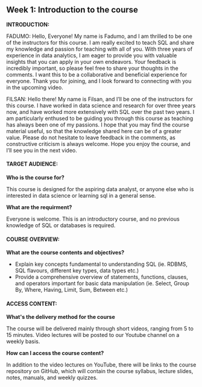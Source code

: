 <h2>Week 1: Introduction to the course</h2>

<b>INTRODUCTION:</b>
<p>FADUMO: Hello, Everyone! My name is Fadumo, and I am thrilled to be one of the instructors for this course. I am really excited to teach SQL and share my knowledge and passion for teaching with all of you. With three years of experience in data analytics, I am eager to provide you with valuable insights that you can apply in your own endeavors. Your feedback is incredibly important, so please feel free to share your thoughts in the comments. I want this to be a collaborative and beneficial experience for everyone. Thank you for joining, and I look forward to connecting with you in the upcoming video.</p>
<p>FILSAN: Hello there! My name is Filsan, and I’ll be one of the instructors for this course. I have worked in data science and research for over three years now, and have worked more extensively with SQL over the past two years. I am particularly enthused to be guiding you through this course as teaching has always been one of my passions. I hope that you may find the course material useful, so that the knowledge shared here can be of a greater value. Please do not hesitate to leave feedback in the comments, as constructive criticism is always welcome. Hope you enjoy the course, and I’ll see you in the next video.</p>

<h4>TARGET AUDIENCE:</h4>
<b>Who is the course for?</b>
<p>This course is designed for the aspiring data analyst, or anyone else who is interested in data science or learning sql in a general sense.</p>
<b>What are the requirment?</b>
<p>Everyone is welcome. This is an introductory course, and no previous knowledge of SQL or databases is required.</p>

<h4>COURSE OVERVIEW:</h4>
<b>What are the course contents and objectives?</b>
<ul><li>Explain key concepts fundamental to understanding SQL (ie. RDBMS, SQL flavours, different key types, data types etc.)</li>
<li>Provide a comprehensive overview of statements, functions, clauses, and operators important for basic data manipulation (ie. Select, Group By, Where, Having, Limit, Sum, Between etc.)</li></ul>

<h4>ACCESS CONTENT:</h4>
<b> What's the delivery method for the course</b>
<p>The course will be delivered mainly through short videos, ranging from 5 to 15 minutes. Video lectures will be posted to our Youtube channel on a weekly basis.</p>
<b>How can I access the course content?</b>
<p>In addition to the video lectures on YouTube, there will be links to the course repository on GitHub, which will contain the course syllabus, lecture slides, notes, manuals, and weekly quizzes.</p>

